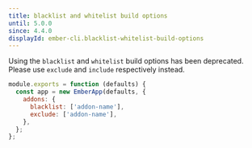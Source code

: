 ```yaml
---
title: blacklist and whitelist build options
until: 5.0.0
since: 4.4.0
displayId: ember-cli.blacklist-whitelist-build-options
---
```



Using the `blacklist` and `whitelist` build options has been deprecated. Please 
use `exclude` and `include` respectively instead.

```js {data-filename="ember-cli-build.js" data-diff="-4,+5"}
module.exports = function (defaults) {
  const app = new EmberApp(defaults, {
    addons: {
      blacklist: ['addon-name'],
      exclude: ['addon-name'],
    },
  };
};
```
